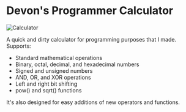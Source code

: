 # Devon's Programmer Calculator
![Calculator](Calculator.jpg)

A quick and dirty calculator for programming purposes that I made. Supports:
* Standard mathematical operations
* Binary, octal, decimal, and hexadecimal numbers
* Signed and unsigned numbers
* AND, OR, and XOR operations
* Left and right bit shifting
* pow() and sqrt() functions

It's also designed for easy additions of new operators and functions.